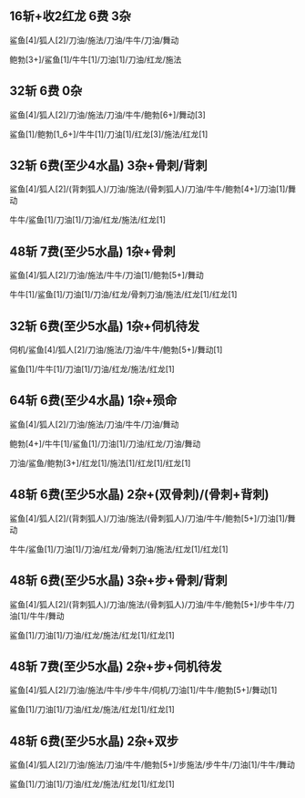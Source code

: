 ## 16斩+收2红龙 6费 3杂

鲨鱼[4]/狐人[2]/刀油/施法/刀油/牛牛/刀油/舞动

鲍勃[3+]/鲨鱼[1]/牛牛[1]/刀油[1]/刀油/红龙/施法

## 32斩 6费 0杂

鲨鱼[4]/狐人[2]/刀油/施法/刀油/牛牛/鲍勃[6+]/舞动[3]

鲨鱼[1]/鲍勃[1_6+]/牛牛[1]/刀油[1]/红龙[3]/施法/红龙[1]

## 32斩 6费(至少4水晶) 3杂+骨刺/背刺

鲨鱼[4]/狐人[2]/(背刺狐人)/刀油/施法/(骨刺狐人)/刀油/牛牛/鲍勃[4+]/刀油[1]/舞动

牛牛/鲨鱼[1]/刀油[1]/刀油/红龙/施法/红龙[1]

## 48斩 7费(至少5水晶) 1杂+骨刺

鲨鱼[4]/狐人[2]/刀油/施法/牛牛/刀油[1]/鲍勃[5+]/舞动

牛牛[1]/鲨鱼[1]/刀油[1]/刀油/红龙/骨刺刀油/施法/红龙[1]/红龙[1]

## 32斩 6费(至少5水晶) 1杂+伺机待发

伺机/鲨鱼[4]/狐人[2]/刀油/施法/刀油/牛牛/鲍勃[5+]/舞动[1]

鲨鱼[1]/牛牛[1]/刀油[1]/刀油/红龙/施法/红龙[1]

## 64斩 6费(至少4水晶) 1杂+殒命

鲨鱼[4]/狐人[2]/刀油/施法/刀油/牛牛/刀油/舞动

鲍勃[4+]/牛牛[1]/鲨鱼[1]/刀油[1]/刀油/红龙/刀油/舞动

刀油/鲨鱼/鲍勃[3+]/红龙[1]/施法[1]/红龙[1]/红龙[1]

## 48斩 6费(至少5水晶) 2杂+(双骨刺)/(骨刺+背刺)

鲨鱼[4]/狐人[2]/(背刺狐人)/刀油/施法/(骨刺狐人)/刀油/牛牛/鲍勃[5+]/刀油[1]/舞动

牛牛/鲨鱼[1]/刀油[1]/刀油/红龙/骨刺刀油/施法/红龙[1]/红龙[1]

## 48斩 6费(至少5水晶) 3杂+步+骨刺/背刺

鲨鱼[4]/狐人[2]/(背刺狐人)/刀油/施法/(骨刺狐人)/刀油/牛牛/鲍勃[5+]/步牛牛/刀油[1]/牛牛/舞动

鲨鱼[1]/刀油[1]/刀油/红龙/施法/红龙[1]/红龙[1]

## 48斩 7费(至少5水晶) 2杂+步+伺机待发

鲨鱼[4]/狐人[2]/刀油/施法/牛牛/步牛牛/伺机/刀油[1]/牛牛/鲍勃[5+]/舞动[1]

鲨鱼[1]/刀油[1]/刀油/红龙/施法/红龙[1]/红龙[1]

## 48斩 6费(至少5水晶) 2杂+双步

鲨鱼[4]/狐人[2]/刀油/施法/刀油/牛牛/鲍勃[5+]/步施法/步牛牛/刀油[1]/牛牛/舞动

鲨鱼[1]/刀油[1]/刀油/红龙/施法/红龙[1]/红龙[1]